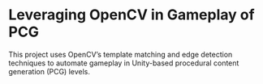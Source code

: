 #  Leveraging OpenCV in Gameplay of PCG
 This project uses OpenCV’s template matching and edge detection techniques to automate gameplay in Unity-based procedural content generation (PCG) levels.
